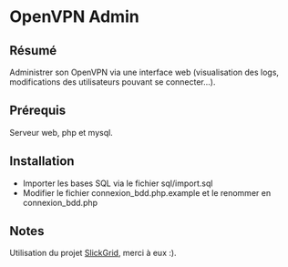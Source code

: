# OpenVPN Admin

## Résumé
Administrer son OpenVPN via une interface web (visualisation des logs, modifications des utilisateurs pouvant se connecter...).

## Prérequis
Serveur web, php et mysql.

## Installation
* Importer les bases SQL via le fichier sql/import.sql
* Modifier le fichier connexion_bdd.php.example et le renommer en connexion_bdd.php

## Notes
Utilisation du projet [SlickGrid](https://github.com/mleibman/SlickGrid), merci à eux :).
